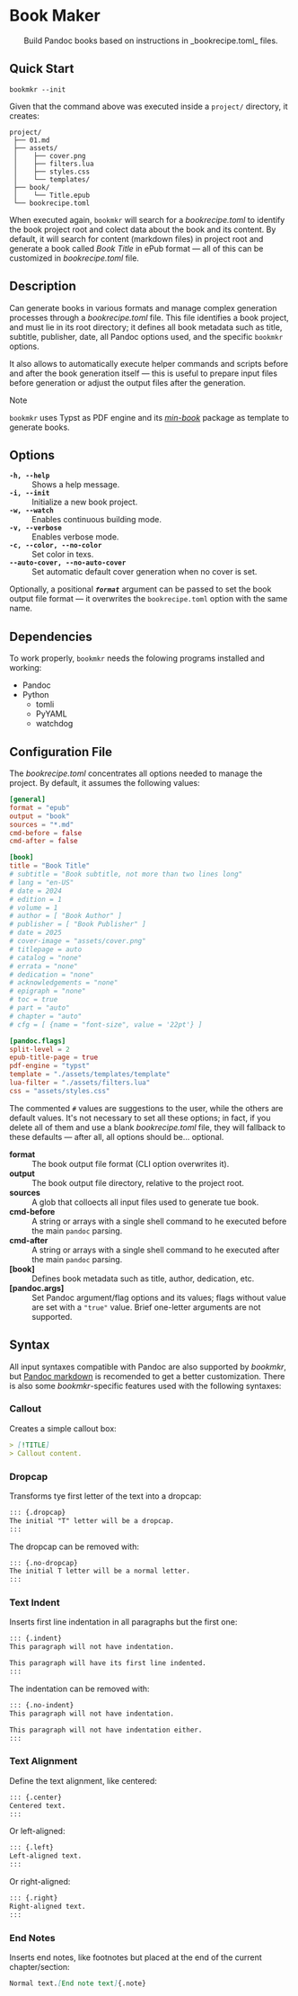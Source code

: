 # Book Maker

<center>
  Build Pandoc books based on instructions in _bookrecipe.toml_ files.
</center>


## Quick Start

```
bookmkr --init
```

Given that the command above was executed inside a `project/` directory, it
creates:

```
project/
 ├── 01.md
 ├── assets/
 │    ├── cover.png
 │    ├── filters.lua
 │    ├── styles.css
 │    └── templates/
 ├── book/
 │    └── Title.epub
 └── bookrecipe.toml
```

When executed again, `bookmkr` will search for a _bookrecipe.toml_ to identify
the book project root and colect data about the book and its content. By
default, it will search for content (markdown files) in project root and
generate a book called _Book Title_ in ePub format — all of this can be customized in
_bookrecipe.toml_ file.


## Description

Can generate books in various formats and manage complex generation processes
through a _bookrecipe.toml_ file. This file identifies a book project,
and must lie in its root directory; it defines all book metadata such as title,
subtitle, publisher, date, all Pandoc options used, and the specific `bookmkr`
options.

It also allows to automatically execute helper commands and scripts before and
after the book generation itself — this is useful to prepare input files before
generation or adjust the output files after the generation.

> [!NOTE]
> `bookmkr` uses Typst as PDF engine and its _[min-book](https://typst.app/universe/package/min-book)_
> package as template to generate books.


## Options

<dl>
  <dt><code><strong>-h, --help</strong></code></dt>
  <dd>Shows a help message.</dd>

  <dt><code><strong>-i, --init</strong></code></dt>
  <dd>Initialize a new book project.</dd>

  <dt><code><strong>-w, --watch</strong></code></dt>
  <dd>Enables continuous building mode.</dd>
  
  <dt><code><strong>-v, --verbose</strong></code></dt>
  <dd>Enables verbose mode.</dd>
 
  <dt><code><strong>-c, --color, --no-color</strong></code></dt>
  <dd>Set color in texs.</dd>

  <dt><code><strong>--auto-cover, --no-auto-cover</strong></code></dt>
  <dd>Set automatic default cover generation when no cover is set.</dd>

</dl>

Optionally, a positional _**`format`**_ argument can be passed to set the book output file
format — it overwrites the `bookrecipe.toml` option with the same name.


## Dependencies

To work properly, `bookmkr` needs the folowing programs installed and working:

- Pandoc 
- Python
  - tomli
  - PyYAML
  - watchdog


## Configuration File

The _bookrecipe.toml_ concentrates all options needed to manage the project.
By default, it assumes the following values:

```toml
[general]
format = "epub"
output = "book"
sources = "*.md"
cmd-before = false
cmd-after = false

[book]
title = "Book Title"
# subtitle = "Book subtitle, not more than two lines long"
# lang = "en-US"
# date = 2024
# edition = 1
# volume = 1
# author = [ "Book Author" ]
# publisher = [ "Book Publisher" ]
# date = 2025
# cover-image = "assets/cover.png"
# titlepage = auto
# catalog = "none"
# errata = "none"
# dedication = "none"
# acknowledgements = "none"
# epigraph = "none"
# toc = true
# part = "auto"
# chapter = "auto"
# cfg = [ {name = "font-size", value = '22pt'} ]

[pandoc.flags]
split-level = 2
epub-title-page = true
pdf-engine = "typst"
template = "./assets/templates/template"
lua-filter = "./assets/filters.lua"
css = "assets/styles.css"

```

The commented `#` values are suggestions to the user, while the others are default
values. It's not necessary to set all these options; in fact, if you delete all
of them and use a blank _bookrecipe.toml_ file, they will fallback to these
defaults — after all, all options should be... optional.

<dl>

  <dt><strong>format</strong></dt>
  <dd>The book output file format (CLI option overwrites it).</dd>
  
  <dt><strong>output</strong></dt>
  <dd>The book output file directory, relative to the project root.</dd>
  
  <dt><strong>sources</strong></dt>
  <dd>A glob that colloects all input files used to generate tue book.</dd>

  <dt><strong>cmd-before</strong></dt>
  <dd>A string or arrays with a single shell command to he executed before the
  main <code>pandoc</code> parsing.</dd>

  <dt><strong>cmd-after</strong></dt>
  <dd>A string or arrays with a single shell command to he executed after the
  main <code>pandoc</code> parsing.</dd>
  
  <dt><strong>[book]</strong></dt>
  <dd>Defines book metadata such as title, author, dedication, etc.</dd>

  <dt><strong>[pandoc.args]</strong></dt>
  <dd>Set Pandoc argument/flag options and its values; flags without value are
  set with a <code>"true"</code> value. Brief one-letter arguments are not
  supported.</dd>
  
</dl>


## Syntax

All input syntaxes compatible with Pandoc are also supported by _bookmkr_, but
[Pandoc markdown](https://pandoc.org/MANUAL.html#pandocs-markdown) is recomended
to get a better customization. There is also some _bookmkr_-specific features
used with the following syntaxes:


### Callout

Creates a simple callout box:

```markdown
> [!TITLE]
> Callout content.
```


### Dropcap

Transforms tye first letter of the text into a dropcap:

```markdown
::: {.dropcap}
The initial "T" letter will be a dropcap.
:::
```

The dropcap can be removed with:

```markdown
::: {.no-dropcap}
The initial T letter will be a normal letter.
:::
```


### Text Indent

Inserts first line indentation in all paragraphs but the first one:

```markdown
::: {.indent}
This paragraph will not have indentation.

This paragraph will have its first line indented.
:::
```

The indentation can be removed with:

```markdown
::: {.no-indent}
This paragraph will not have indentation.

This paragraph will not have indentation either.
:::
```


### Text Alignment

Define the text alignment, like centered:

```markdown
::: {.center}
Centered text.
:::
```

Or left-aligned:

```markdown
::: {.left}
Left-aligned text.
:::
```
Or right-aligned:

```markdown
::: {.right}
Right-aligned text.
:::
```


### End Notes

Inserts end notes, like footnotes but placed at the end of the current
chapter/section:

```markdown
Normal text.[End note text]{.note}
```